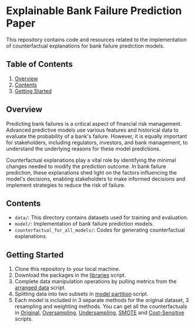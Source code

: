 # Explainable Bank Failure Prediction Paper

This repository contains code and resources related to the implementation of counterfactual explanations for bank failure prediction models.

## Table of Contents

1. [Overview](#overview)
2. [Contents](#contents)
3. [Getting Started](#getting-started)

## Overview <a name="overview"></a>

Predicting bank failures is a critical aspect of financial risk management. Advanced predictive models use various features and historical data to evaluate the probability of a bank's failure. However, it is equally important for stakeholders, including regulators, investors, and bank management, to understand the underlying reasons for these model predictions.

Counterfactual explanations play a vital role by identifying the minimal changes needed to modify the prediction outcome. In bank failure prediction, these explanations shed light on the factors influencing the model's decisions, enabling stakeholders to make informed decisions and implement strategies to reduce the risk of failure.

## Contents <a name="contents"></a>

- `data/`: This directory contains datasets used for training and evaluation.
- `model/`: Implementation of bank failure prediction models.
- `counterfactual_for_all_models/`: Codes for generating counterfactual explanations.

## Getting Started  <a name="getting-started"></a>

1. Clone this repository to your local machine.
2. Download the packages in the [libraries](https://github.com/mcavs/Explainable_bank_failure_prediction_paper/blob/main/libraries.R) script.
3. Complete data manipulation operations by pulling metrics from the [arranged data](https://github.com/mcavs/Explainable_bank_failure_prediction_paper/blob/main/data/arranging_data.R) script.
4. Splitting data into two subsets in [model partition](https://github.com/mcavs/Explainable_bank_failure_prediction_paper/blob/main/model/model_partition.R) script.
5. Each model is included in 3 separate methods for the original dataset, 3 resampling and weighting methods. You can get all the counterfactuals in [Original](https://github.com/mcavs/Explainable_bank_failure_prediction_paper/tree/main/counterfactuals_for_all_models/original), [Oversampling](https://github.com/mcavs/Explainable_bank_failure_prediction_paper/tree/main/counterfactuals_for_all_models/oversampling), [Undersampling](https://github.com/mcavs/Explainable_bank_failure_prediction_paper/tree/main/counterfactuals_for_all_models/undersampling), [SMOTE](https://github.com/mcavs/Explainable_bank_failure_prediction_paper/tree/main/counterfactuals_for_all_models/smote) and [Cost-Sensitive](https://github.com/mcavs/Explainable_bank_failure_prediction_paper/tree/main/counterfactuals_for_all_models/cost_sensitive) scripts.
